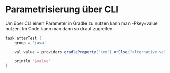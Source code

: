 # Parametrisierung über CLI
Um über CLI einen Parameter in Gradle zu nutzen kann man -Pkey=value nutzen. Im Code kann man dann so drauf zugreifen:

```Groovy
task afterTest {  
    group = 'java'

	val value = providers.gradleProperty("key").orElse("alternative value");

    println "$value"
}
```
